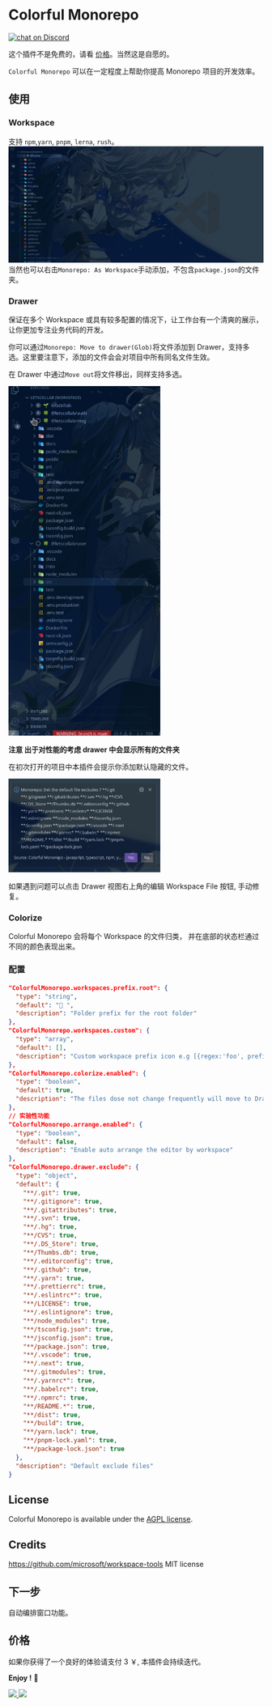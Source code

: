 # Colorful Monorepo

 <a href="https://github.com/deskbtm/colorful-monorepo/issues">
      <img src="https://img.shields.io/bitbucket/issues/deskbtm/colorful-monorepo?style=flat" alt="chat on Discord">
</a>

这个插件不是免费的，请看 [价格](#价格)。当然这是自愿的。

`Colorful Monorepo` 可以在一定程度上帮助你提高 Monorepo 项目的开发效率。

## 使用

### Workspace

支持 `npm`,`yarn`, `pnpm`, `lerna`, `rush`。
![png1](./assets/1.gif)
当然也可以右击`Monorepo: As Workspace`手动添加，不包含`package.json`的文件夹。

### Drawer

保证在多个 Workspace 或具有较多配置的情况下，让工作台有一个清爽的展示，让你更加专注业务代码的开发。

你可以通过`Monorepo: Move to drawer(Glob)`将文件添加到 Drawer，支持多选。这里要注意下，添加的文件会会对项目中所有同名文件生效。

在 Drawer 中通过`Move out`将文件移出，同样支持多选。

<img width="300" src="./assets/2.gif"/>

**注意 出于对性能的考虑 drawer 中会显示所有的文件夹**

在初次打开的项目中本插件会提示你添加默认隐藏的文件。

<img width="300" src="./assets/3.png"/>

如果遇到问题可以点击 Drawer 视图右上角的编辑 Workspace File 按钮, 手动修复。

### Colorize

Colorful Monorepo 会将每个 Workspace 的文件归类， 并在底部的状态栏通过不同的颜色表现出来。

### 配置

```json
"ColorfulMonorepo.workspaces.prefix.root": {
  "type": "string",
  "default": "🌱 ",
  "description": "Folder prefix for the root folder"
},
"ColorfulMonorepo.workspaces.custom": {
  "type": "array",
  "default": [],
  "description": "Custom workspace prefix icon e.g [{regex:'foo', prefix:'🥳 '}, {regex:'bar', prefix:' 🖖🏻'}]"
},
"ColorfulMonorepo.colorize.enabled": {
  "type": "boolean",
  "default": true,
  "description": "The files dose not change frequently will move to Drawer"
},
// 实验性功能
"ColorfulMonorepo.arrange.enabled": {
  "type": "boolean",
  "default": false,
  "description": "Enable auto arrange the editor by workspace"
},
"ColorfulMonorepo.drawer.exclude": {
  "type": "object",
  "default": {
    "**/.git": true,
    "**/.gitignore": true,
    "**/.gitattributes": true,
    "**/.svn": true,
    "**/.hg": true,
    "**/CVS": true,
    "**/.DS_Store": true,
    "**/Thumbs.db": true,
    "**/.editorconfig": true,
    "**/.github": true,
    "**/.yarn": true,
    "**/.prettierrc": true,
    "**/.eslintrc*": true,
    "**/LICENSE": true,
    "**/.eslintignore": true,
    "**/node_modules": true,
    "**/tsconfig.json": true,
    "**/jsconfig.json": true,
    "**/package.json": true,
    "**/.vscode": true,
    "**/.next": true,
    "**/.gitmodules": true,
    "**/.yarnrc*": true,
    "**/.babelrc*": true,
    "**/.npmrc": true,
    "**/README.*": true,
    "**/dist": true,
    "**/build": true,
    "**/yarn.lock": true,
    "**/pnpm-lock.yaml": true,
    "**/package-lock.json": true
  },
  "description": "Default exclude files"
}

```

## License

Colorful Monorepo is available under the [AGPL license](https://github.com/deskbtm/colorful-monorepo/blob/main/LICENSE).

## Credits

https://github.com/microsoft/workspace-tools MIT license

## 下一步

自动编排窗口功能。

## 价格

如果你获得了一个良好的体验请支付 3 ￥, 本插件会持续迭代。

**Enjoy !** 🖖

<div>
<a href="https://www.buymeacoffee.com/Nawbc">
  <img src="https://s2.loli.net/2022/04/15/54EHkb2fCrBoFua.png" width="175"/>
</a>
<img width="170" src="https://s2.loli.net/2022/05/06/9JbaH7zi13RxmNk.jpg">
</div>
